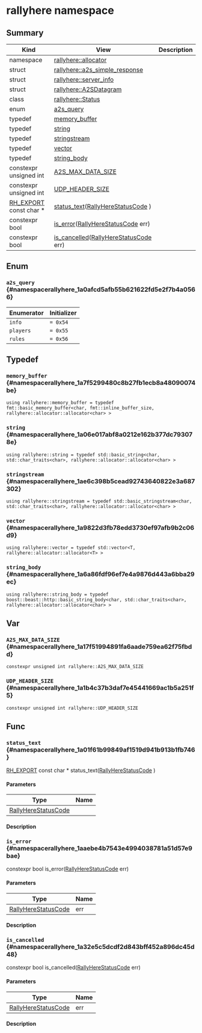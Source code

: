 # rallyhere namespace



## Summary
| Kind | View | Description |
|------|------|-------------|
|namespace|[rallyhere::allocator](namespacerallyhere_1_1allocator.xml.md#namespacerallyhere_1_1allocator)||
|struct|[rallyhere::a2s_simple_response](structrallyhere_1_1a2s__simple__response.xml.md#structrallyhere_1_1a2s__simple__response)||
|struct|[rallyhere::server_info](structrallyhere_1_1server__info.xml.md#structrallyhere_1_1server__info)||
|struct|[rallyhere::A2SDatagram](structrallyhere_1_1A2SDatagram.xml.md#structrallyhere_1_1A2SDatagram)||
|class|[rallyhere::Status](classrallyhere_1_1Status.xml.md#classrallyhere_1_1Status)||
|enum|[a2s_query](namespacerallyhere.xml.md#namespacerallyhere_1a0afcd5afb55b621622fd5e2f7b4a0566)||
|typedef|[memory_buffer](namespacerallyhere.xml.md#namespacerallyhere_1a7f5299480c8b27fb1ecb8a48090074be)||
|typedef|[string](namespacerallyhere.xml.md#namespacerallyhere_1a06e017abf8a0212e162b377dc793078e)||
|typedef|[stringstream](namespacerallyhere.xml.md#namespacerallyhere_1ae6c398b5cead92743640822e3a687302)||
|typedef|[vector](namespacerallyhere.xml.md#namespacerallyhere_1a9822d3fb78edd3730ef97afb9b2c06d9)||
|typedef|[string_body](namespacerallyhere.xml.md#namespacerallyhere_1a6a86fdf96ef7e4a9876d443a6bba29ec)||
|constexpr unsigned int|[A2S_MAX_DATA_SIZE](namespacerallyhere.xml.md#namespacerallyhere_1a17f51994891fa6aade759ea62f75fbdd)||
|constexpr unsigned int|[UDP_HEADER_SIZE](namespacerallyhere.xml.md#namespacerallyhere_1a1b4c37b3daf7e45441669ac1b5a251f5)||
|[RH_EXPORT](c__platform_8h.xml.md#c__platform_8h_1ab0f7a4ccdb6515b62edbb26fd4cd0808) const char *|[status_text](namespacerallyhere.xml.md#namespacerallyhere_1a01f61b99849af1519d941b913b1fb746)([RallyHereStatusCode](c__status_8h.xml.md#c__status_8h_1a95ac5c56776303edbbc5c3f125916784) )||
|constexpr bool|[is_error](namespacerallyhere.xml.md#namespacerallyhere_1aaebe4b7543e4994038781a51d57e9bae)([RallyHereStatusCode](c__status_8h.xml.md#c__status_8h_1a95ac5c56776303edbbc5c3f125916784) err)||
|constexpr bool|[is_cancelled](namespacerallyhere.xml.md#namespacerallyhere_1a32e5c5dcdf2d843bff452a896dc45d48)([RallyHereStatusCode](c__status_8h.xml.md#c__status_8h_1a95ac5c56776303edbbc5c3f125916784) err)||
## Enum




### `a2s_query` {#namespacerallyhere_1a0afcd5afb55b621622fd5e2f7b4a0566}




| Enumerator | Initializer|
|------------|------------|
|`info`|`= 0x54`|
|`players`|`= 0x55`|
|`rules`|`= 0x56`|



## Typedef



### `memory_buffer` {#namespacerallyhere_1a7f5299480c8b27fb1ecb8a48090074be}

`using rallyhere::memory_buffer = typedef fmt::basic_memory_buffer<char, fmt::inline_buffer_size, rallyhere::allocator::allocator<char> >`




### `string` {#namespacerallyhere_1a06e017abf8a0212e162b377dc793078e}

`using rallyhere::string = typedef std::basic_string<char, std::char_traits<char>, rallyhere::allocator::allocator<char> >`




### `stringstream` {#namespacerallyhere_1ae6c398b5cead92743640822e3a687302}

`using rallyhere::stringstream = typedef std::basic_stringstream<char, std::char_traits<char>, rallyhere::allocator::allocator<char> >`




### `vector` {#namespacerallyhere_1a9822d3fb78edd3730ef97afb9b2c06d9}

`using rallyhere::vector = typedef std::vector<T, rallyhere::allocator::allocator<T> >`




### `string_body` {#namespacerallyhere_1a6a86fdf96ef7e4a9876d443a6bba29ec}

`using rallyhere::string_body = typedef boost::beast::http::basic_string_body<char, std::char_traits<char>, rallyhere::allocator::allocator<char> >`





## Var



### `A2S_MAX_DATA_SIZE` {#namespacerallyhere_1a17f51994891fa6aade759ea62f75fbdd}

`constexpr unsigned int rallyhere::A2S_MAX_DATA_SIZE`






### `UDP_HEADER_SIZE` {#namespacerallyhere_1a1b4c37b3daf7e45441669ac1b5a251f5}

`constexpr unsigned int rallyhere::UDP_HEADER_SIZE`







## Func



### `status_text` {#namespacerallyhere_1a01f61b99849af1519d941b913b1fb746}

[RH_EXPORT](c__platform_8h.xml.md#c__platform_8h_1ab0f7a4ccdb6515b62edbb26fd4cd0808) const char * status_text([RallyHereStatusCode](c__status_8h.xml.md#c__status_8h_1a95ac5c56776303edbbc5c3f125916784) )

#### Parameters

| Type | Name |
|------|------|
|[RallyHereStatusCode](c__status_8h.xml.md#c__status_8h_1a95ac5c56776303edbbc5c3f125916784)||

#### Description






### `is_error` {#namespacerallyhere_1aaebe4b7543e4994038781a51d57e9bae}

constexpr bool is_error([RallyHereStatusCode](c__status_8h.xml.md#c__status_8h_1a95ac5c56776303edbbc5c3f125916784) err)

#### Parameters

| Type | Name |
|------|------|
|[RallyHereStatusCode](c__status_8h.xml.md#c__status_8h_1a95ac5c56776303edbbc5c3f125916784)|err|

#### Description






### `is_cancelled` {#namespacerallyhere_1a32e5c5dcdf2d843bff452a896dc45d48}

constexpr bool is_cancelled([RallyHereStatusCode](c__status_8h.xml.md#c__status_8h_1a95ac5c56776303edbbc5c3f125916784) err)

#### Parameters

| Type | Name |
|------|------|
|[RallyHereStatusCode](c__status_8h.xml.md#c__status_8h_1a95ac5c56776303edbbc5c3f125916784)|err|

#### Description







